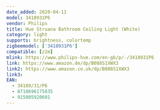 ```yaml
---
date_added: 2020-04-11
model: 3418931P6
vendor: Philips
title: Hue Struana Bathroom Ceiling Light (White)
category: light
supports: brightness, colortemp
zigbeemodel: ['3418931P6']
compatible: [z2m]
mlink: https://www.philips-hue.com/en-gb/p/-/3418931P6
link: https://www.amazon.de/dp/B088S1XWX3
link2: https://www.amazon.co.uk/dp/B088S1XWX3
link3: 
EAN: 
  - 34189/31/P6
  - 8718696175835
  - 915005920601
---
```

